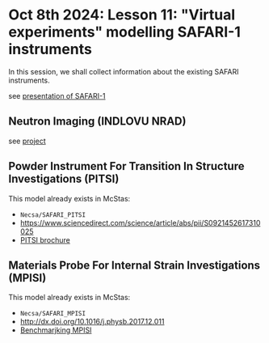 # Oct 8th 2024: Lesson 11: "Virtual experiments" modelling SAFARI-1 instruments

In this session, we shall collect information about the existing SAFARI instruments.

see [presentation of SAFARI-1](pics/2002StrydomCopidT97p045.pdf)

## Neutron Imaging (INDLOVU NRAD) 

see [project](pics/deBeeretal.-2020-OverviewoftheConceptualDesignoftheUpgradedNeutronRadiographyFacilityINDLOVUattheSAFARI-1Researc.pdf)


## Powder Instrument For Transition In Structure Investigations (PITSI) 

This model already exists in McStas:

- `Necsa/SAFARI_PITSI`
- https://www.sciencedirect.com/science/article/abs/pii/S0921452617310025
- [PITSI brochure](pics/PITSI_Brochure_V4_Final.pdf)


## Materials Probe For Internal Strain Investigations (MPISI) 

This model already exists in McStas:

- `Necsa/SAFARI_MPISI`
- http://dx.doi.org/10.1016/j.physb.2017.12.011
- [Benchmarjking MPISI](pics/Benchmarking_studies_of_the_MPISI_Materi.pdf)


